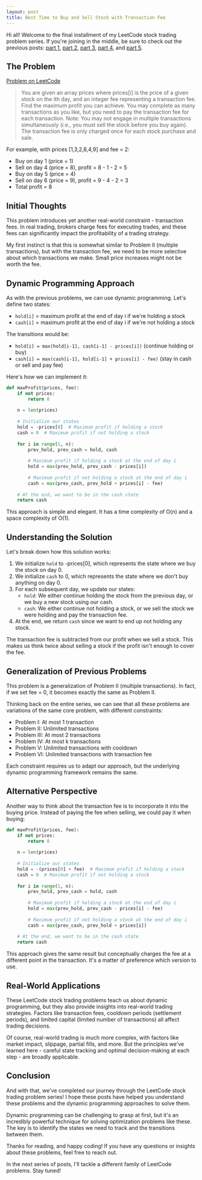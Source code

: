 ```yaml
---
layout: post
title: Best Time to Buy and Sell Stock with Transaction Fee
---
```


Hi all! Welcome to the final installment of my LeetCode stock trading problem series. If you're joining in the middle, be sure to check out the previous posts: [part 1](/2025/04/14/best-time-to-buy-and-sell-stock/), [part 2](/2025/04/15/best-time-to-buy-and-sell-stock-ii/), [part 3](/2025/04/15/best-time-to-buy-and-sell-stock-iii/), [part 4](/2025/04/15/best-time-to-buy-and-sell-stock-iv/), and [part 5](/2025/04/15/best-time-to-buy-and-sell-stock-with-cooldown/).

## The Problem

[Problem on LeetCode](https://leetcode.com/problems/best-time-to-buy-and-sell-stock-with-transaction-fee/)

<blockquote>
You are given an array prices where prices[i] is the price of a given stock on the ith day, and an integer fee representing a transaction fee.
Find the maximum profit you can achieve. You may complete as many transactions as you like, but you need to pay the transaction fee for each transaction.
Note:
You may not engage in multiple transactions simultaneously (i.e., you must sell the stock before you buy again).
The transaction fee is only charged once for each stock purchase and sale.
</blockquote>

For example, with prices [1,3,2,8,4,9] and fee = 2:
- Buy on day 1 (price = 1)
- Sell on day 4 (price = 8), profit = 8 - 1 - 2 = 5
- Buy on day 5 (price = 4)
- Sell on day 6 (price = 9), profit = 9 - 4 - 2 = 3
- Total profit = 8

## Initial Thoughts

This problem introduces yet another real-world constraint - transaction fees. In real trading, brokers charge fees for executing trades, and these fees can significantly impact the profitability of a trading strategy.

My first instinct is that this is somewhat similar to Problem II (multiple transactions), but with the transaction fee, we need to be more selective about which transactions we make. Small price increases might not be worth the fee.

## Dynamic Programming Approach

As with the previous problems, we can use dynamic programming. Let's define two states:
- `hold[i]` = maximum profit at the end of day i if we're holding a stock
- `cash[i]` = maximum profit at the end of day i if we're not holding a stock

The transitions would be:
- `hold[i] = max(hold[i-1], cash[i-1] - prices[i])` (continue holding or buy)
- `cash[i] = max(cash[i-1], hold[i-1] + prices[i] - fee)` (stay in cash or sell and pay fee)

Here's how we can implement it:

```python
def maxProfit(prices, fee):
    if not prices:
        return 0
    
    n = len(prices)
    
    # Initialize our states
    hold = -prices[0]  # Maximum profit if holding a stock
    cash = 0  # Maximum profit if not holding a stock
    
    for i in range(1, n):
        prev_hold, prev_cash = hold, cash
        
        # Maximum profit if holding a stock at the end of day i
        hold = max(prev_hold, prev_cash - prices[i])
        
        # Maximum profit if not holding a stock at the end of day i
        cash = max(prev_cash, prev_hold + prices[i] - fee)
    
    # At the end, we want to be in the cash state
    return cash
```

This approach is simple and elegant. It has a time complexity of O(n) and a space complexity of O(1).

## Understanding the Solution

Let's break down how this solution works:

1. We initialize `hold` to -prices[0], which represents the state where we buy the stock on day 0.
2. We initialize `cash` to 0, which represents the state where we don't buy anything on day 0.
3. For each subsequent day, we update our states:
   - `hold`: We either continue holding the stock from the previous day, or we buy a new stock using our cash.
   - `cash`: We either continue not holding a stock, or we sell the stock we were holding and pay the transaction fee.
4. At the end, we return `cash` since we want to end up not holding any stock.

The transaction fee is subtracted from our profit when we sell a stock. This makes us think twice about selling a stock if the profit isn't enough to cover the fee.

## Generalization of Previous Problems

This problem is a generalization of Problem II (multiple transactions). In fact, if we set fee = 0, it becomes exactly the same as Problem II.

Thinking back on the entire series, we can see that all these problems are variations of the same core problem, with different constraints:
- Problem I: At most 1 transaction
- Problem II: Unlimited transactions
- Problem III: At most 2 transactions
- Problem IV: At most k transactions
- Problem V: Unlimited transactions with cooldown
- Problem VI: Unlimited transactions with transaction fee

Each constraint requires us to adapt our approach, but the underlying dynamic programming framework remains the same.

## Alternative Perspective

Another way to think about the transaction fee is to incorporate it into the buying price. Instead of paying the fee when selling, we could pay it when buying:

```python
def maxProfit(prices, fee):
    if not prices:
        return 0
    
    n = len(prices)
    
    # Initialize our states
    hold = -(prices[0] + fee)  # Maximum profit if holding a stock
    cash = 0  # Maximum profit if not holding a stock
    
    for i in range(1, n):
        prev_hold, prev_cash = hold, cash
        
        # Maximum profit if holding a stock at the end of day i
        hold = max(prev_hold, prev_cash - prices[i] - fee)
        
        # Maximum profit if not holding a stock at the end of day i
        cash = max(prev_cash, prev_hold + prices[i])
    
    # At the end, we want to be in the cash state
    return cash
```

This approach gives the same result but conceptually charges the fee at a different point in the transaction. It's a matter of preference which version to use.

## Real-World Applications

These LeetCode stock trading problems teach us about dynamic programming, but they also provide insights into real-world trading strategies. Factors like transaction fees, cooldown periods (settlement periods), and limited capital (limited number of transactions) all affect trading decisions.

Of course, real-world trading is much more complex, with factors like market impact, slippage, partial fills, and more. But the principles we've learned here - careful state tracking and optimal decision-making at each step - are broadly applicable.

## Conclusion

And with that, we've completed our journey through the LeetCode stock trading problem series! I hope these posts have helped you understand these problems and the dynamic programming approaches to solve them.

Dynamic programming can be challenging to grasp at first, but it's an incredibly powerful technique for solving optimization problems like these. The key is to identify the states we need to track and the transitions between them.

Thanks for reading, and happy coding! If you have any questions or insights about these problems, feel free to reach out.

In the next series of posts, I'll tackle a different family of LeetCode problems. Stay tuned! 
